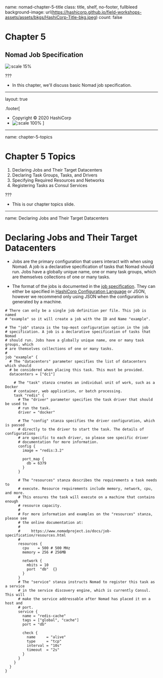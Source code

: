 name: nomad-chapter-5-title
class: title, shelf, no-footer, fullbleed
background-image: url(https://hashicorp.github.io/field-workshops-assets/assets/bkgs/HashiCorp-Title-bkg.jpeg)
count: false

# Chapter 5
## Nomad Job Specification

![:scale 15%](https://hashicorp.github.io/field-workshops-assets/assets/logos/logo_nomad.png)

???
* In this chapter, we'll discuss basic Nomad job specification.

---
layout: true

.footer[
- Copyright © 2020 HashiCorp
- ![:scale 100%](https://hashicorp.github.io/field-workshops-assets/assets/logos/HashiCorp_Icon_Black.svg)
]

---
name: chapter-5-topics
# Chapter 5 Topics

1. Declaring Jobs and Their Target Datacenters
2. Declaring Task Groups, Tasks, and Drivers
3. Specifying Required Resources and Networks
4. Registering Tasks as Consul Services

???
* This is our chapter topics slide.

---
name: Declaring Jobs and Their Target Datacenters
# Declaring Jobs and Their Target Datacenters

- Jobs are the primary configuration that users interact with when using Nomad. A job is a declarative specification of tasks that Nomad should run. Jobs have a globally unique name, one or many task groups, which are themselves collections of one or many tasks.

- The format of the jobs is documented in the [job specification](https://www.nomadproject.io/docs/job-specification). They can either be specified in [HashiCorp Configuration Language](https://github.com/hashicorp/hcl) or JSON, however we recommend only using JSON when the configuration is generated by a machine.

```
# There can only be a single job definition per file. This job is named
# "example" so it will create a job with the ID and Name "example".

# The "job" stanza is the top-most configuration option in the job
# specification. A job is a declarative specification of tasks that Nomad
# should run. Jobs have a globally unique name, one or many task groups, which
# are themselves collections of one or many tasks.
#
job "example" {
  # The "datacenters" parameter specifies the list of datacenters which should
  # be considered when placing this task. This must be provided.
  datacenters = ["dc1"]

    # The "task" stanza creates an individual unit of work, such as a Docker
    # container, web application, or batch processing.
    task "redis" {
      # The "driver" parameter specifies the task driver that should be used to
      # run the task.
      driver = "docker"

      # The "config" stanza specifies the driver configuration, which is passed
      # directly to the driver to start the task. The details of configurations
      # are specific to each driver, so please see specific driver
      # documentation for more information.
      config {
        image = "redis:3.2"

        port_map {
          db = 6379
        }
      }

      # The "resources" stanza describes the requirements a task needs to
      # execute. Resource requirements include memory, network, cpu, and more.
      # This ensures the task will execute on a machine that contains enough
      # resource capacity.
      #
      # For more information and examples on the "resources" stanza, please see
      # the online documentation at:
      #
      #     https://www.nomadproject.io/docs/job-specification/resources.html
      #
      resources {
        cpu    = 500 # 500 MHz
        memory = 256 # 256MB

        network {
          mbits = 10
          port  "db"  {}
        }
      }
      # The "service" stanza instructs Nomad to register this task as a service
      # in the service discovery engine, which is currently Consul. This will
      # make the service addressable after Nomad has placed it on a host and
      # port.
      service {
        name = "redis-cache"
        tags = ["global", "cache"]
        port = "db"

        check {
          name     = "alive"
          type     = "tcp"
          interval = "10s"
          timeout  = "2s"
        }
      }
    }
  }
}
```
